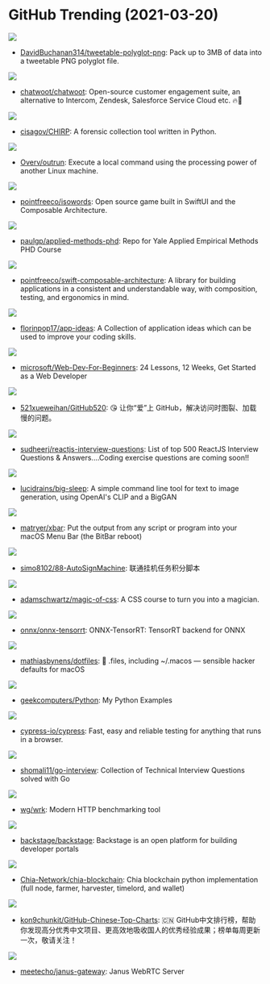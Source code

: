 # GitHub Trending (2021-03-20)

![](https://img.shields.io/badge/Python-New%20240-green?style=flat-square&logo=appveyor)
- [DavidBuchanan314/tweetable-polyglot-png](https://github.com/DavidBuchanan314/tweetable-polyglot-png): Pack up to 3MB of data into a tweetable PNG polyglot file.

![](https://img.shields.io/badge/Ruby-New%20259-green?style=flat-square&logo=appveyor)
- [chatwoot/chatwoot](https://github.com/chatwoot/chatwoot): Open-source customer engagement suite, an alternative to Intercom, Zendesk, Salesforce Service Cloud etc. 🔥💬

![](https://img.shields.io/badge/Python-New%20142-green?style=flat-square&logo=appveyor)
- [cisagov/CHIRP](https://github.com/cisagov/CHIRP): A forensic collection tool written in Python.

![](https://img.shields.io/badge/Python-New%20664-green?style=flat-square&logo=appveyor)
- [Overv/outrun](https://github.com/Overv/outrun): Execute a local command using the processing power of another Linux machine.

![](https://img.shields.io/badge/Swift-New%20206-green?style=flat-square&logo=appveyor)
- [pointfreeco/isowords](https://github.com/pointfreeco/isowords): Open source game built in SwiftUI and the Composable Architecture.

![](https://img.shields.io/badge/TeX-New%2045-green?style=flat-square&logo=appveyor)
- [paulgp/applied-methods-phd](https://github.com/paulgp/applied-methods-phd): Repo for Yale Applied Empirical Methods PHD Course

![](https://img.shields.io/badge/Swift-New%2068-green?style=flat-square&logo=appveyor)
- [pointfreeco/swift-composable-architecture](https://github.com/pointfreeco/swift-composable-architecture): A library for building applications in a consistent and understandable way, with composition, testing, and ergonomics in mind.

![](https://img.shields.io/badge/none-New%20157-green?style=flat-square&logo=appveyor)
- [florinpop17/app-ideas](https://github.com/florinpop17/app-ideas): A Collection of application ideas which can be used to improve your coding skills.

![](https://img.shields.io/badge/JavaScript-New%20187-green?style=flat-square&logo=appveyor)
- [microsoft/Web-Dev-For-Beginners](https://github.com/microsoft/Web-Dev-For-Beginners): 24 Lessons, 12 Weeks, Get Started as a Web Developer

![](https://img.shields.io/badge/Python-New%20135-green?style=flat-square&logo=appveyor)
- [521xueweihan/GitHub520](https://github.com/521xueweihan/GitHub520): 😘 让你“爱”上 GitHub，解决访问时图裂、加载慢的问题。

![](https://img.shields.io/badge/JavaScript-New%20212-green?style=flat-square&logo=appveyor)
- [sudheerj/reactjs-interview-questions](https://github.com/sudheerj/reactjs-interview-questions): List of top 500 ReactJS Interview Questions & Answers....Coding exercise questions are coming soon!!

![](https://img.shields.io/badge/Python-New%2069-green?style=flat-square&logo=appveyor)
- [lucidrains/big-sleep](https://github.com/lucidrains/big-sleep): A simple command line tool for text to image generation, using OpenAI's CLIP and a BigGAN

![](https://img.shields.io/badge/Go-New%2094-green?style=flat-square&logo=appveyor)
- [matryer/xbar](https://github.com/matryer/xbar): Put the output from any script or program into your macOS Menu Bar (the BitBar reboot)

![](https://img.shields.io/badge/JavaScript-New%2022-green?style=flat-square&logo=appveyor)
- [simo8102/88-AutoSignMachine](https://github.com/simo8102/88-AutoSignMachine): 联通挂机任务积分脚本

![](https://img.shields.io/badge/CSS-New%2079-green?style=flat-square&logo=appveyor)
- [adamschwartz/magic-of-css](https://github.com/adamschwartz/magic-of-css): A CSS course to turn you into a magician.

![](https://img.shields.io/badge/C%2B%2B-New%207-green?style=flat-square&logo=appveyor)
- [onnx/onnx-tensorrt](https://github.com/onnx/onnx-tensorrt): ONNX-TensorRT: TensorRT backend for ONNX

![](https://img.shields.io/badge/Shell-New%20554-green?style=flat-square&logo=appveyor)
- [mathiasbynens/dotfiles](https://github.com/mathiasbynens/dotfiles): 🔧 .files, including ~/.macos — sensible hacker defaults for macOS

![](https://img.shields.io/badge/Python-New%2053-green?style=flat-square&logo=appveyor)
- [geekcomputers/Python](https://github.com/geekcomputers/Python): My Python Examples

![](https://img.shields.io/badge/JavaScript-New%20117-green?style=flat-square&logo=appveyor)
- [cypress-io/cypress](https://github.com/cypress-io/cypress): Fast, easy and reliable testing for anything that runs in a browser.

![](https://img.shields.io/badge/Go-New%2034-green?style=flat-square&logo=appveyor)
- [shomali11/go-interview](https://github.com/shomali11/go-interview): Collection of Technical Interview Questions solved with Go

![](https://img.shields.io/badge/C-New%2053-green?style=flat-square&logo=appveyor)
- [wg/wrk](https://github.com/wg/wrk): Modern HTTP benchmarking tool

![](https://img.shields.io/badge/TypeScript-New%20126-green?style=flat-square&logo=appveyor)
- [backstage/backstage](https://github.com/backstage/backstage): Backstage is an open platform for building developer portals

![](https://img.shields.io/badge/Python-New%2014-green?style=flat-square&logo=appveyor)
- [Chia-Network/chia-blockchain](https://github.com/Chia-Network/chia-blockchain): Chia blockchain python implementation (full node, farmer, harvester, timelord, and wallet)

![](https://img.shields.io/badge/Java-New%2058-green?style=flat-square&logo=appveyor)
- [kon9chunkit/GitHub-Chinese-Top-Charts](https://github.com/kon9chunkit/GitHub-Chinese-Top-Charts): 🇨🇳 GitHub中文排行榜，帮助你发现高分优秀中文项目、更高效地吸收国人的优秀经验成果；榜单每周更新一次，敬请关注！

![](https://img.shields.io/badge/C-New%208-green?style=flat-square&logo=appveyor)
- [meetecho/janus-gateway](https://github.com/meetecho/janus-gateway): Janus WebRTC Server

